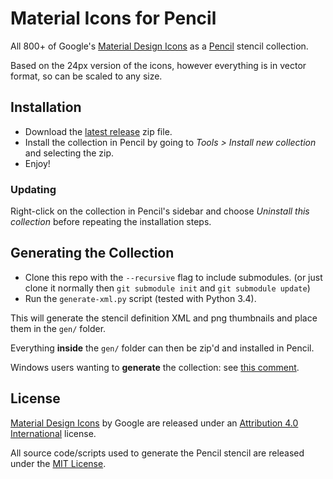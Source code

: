 # Material Icons for Pencil
All 800+ of Google's [Material Design Icons](https://github.com/google/material-design-icons) as a [Pencil](https://github.com/prikhi/pencil) stencil collection.

Based on the 24px version of the icons, however everything is in vector format, so can be scaled to any size.

## Installation
- Download the [latest release](https://github.com/nathanielw/Material-Icons-for-Pencil/releases/latest) zip file.
- Install the collection in Pencil by going to *Tools > Install new collection* and selecting the zip.
- Enjoy!

### Updating
Right-click on the collection in Pencil's sidebar and choose _Uninstall this collection_ before repeating the installation steps.

## Generating the Collection
- Clone this repo with the `--recursive` flag to include submodules. (or just clone it normally then `git submodule init` and `git submodule update`)
- Run the `generate-xml.py` script (tested with Python 3.4).

This will generate the stencil definition XML and png thumbnails and place them in the `gen/` folder.

Everything **inside** the `gen/` folder can then be zip'd and installed in Pencil.

Windows users wanting to **generate** the collection: see [this comment](https://github.com/nathanielw/Material-Icons-for-Pencil/issues/2#issuecomment-108849198).

## License
[Material Design Icons](https://github.com/google/material-design-icons) by Google are released under an [Attribution 4.0 International](http://creativecommons.org/licenses/by/4.0/) license.

All source code/scripts used to generate the Pencil stencil are released under the [MIT License](http://opensource.org/licenses/mit-license.php).
